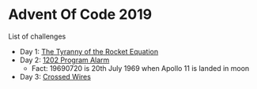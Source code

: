 # Advent Of Code 2019

List of challenges

* Day 1: [The Tyranny of the Rocket Equation](https://adventofcode.com/2019/day/1)
* Day 2: [1202 Program Alarm](https://adventofcode.com/2019/day/2) 
    - Fact: 19690720 is 20th July 1969 when Apollo 11 is landed in moon
* Day 3: [Crossed Wires](https://adventofcode.com/2019/day/3)